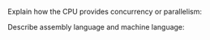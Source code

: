 Explain how the CPU provides concurrency or parallelism:

Describe assembly language and machine language: